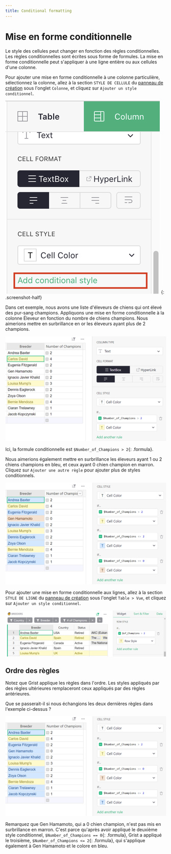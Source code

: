 ```yaml
---
title: Conditional formatting
---
```


Mise en forme conditionnelle
============================

Le style des cellules peut changer en fonction des règles conditionnelles. Les règles conditionnelles sont écrites sous forme de formules. La mise en forme conditionnelle peut s'appliquer à une ligne entière ou aux cellules d'une colonne.

Pour ajouter une mise en forme conditionnelle à une colonne particulière, sélectionnez la colonne, allez à la section `STYLE DE CELLULE` du [panneau de création](glossary.md#creator-panel) sous l'onglet `Colonne`, et cliquez sur `Ajouter un style conditionnel`.

*![Ajouter un style conditionnel](images/columns/add-conditional-style.png)*
{: .screenshot-half}

Dans cet exemple, nous avons une liste d'éleveurs de chiens qui ont élevé des pur-sang champions. Appliquons une mise en forme conditionnelle à la colonne Éleveur en fonction du nombre de chiens champions. Nous aimerions mettre en surbrillance en or les éleveurs ayant plus de 2 champions.

![Écrire des règles conditionnelles](images/columns/first-conditional-rule.png)

Ici, la formule conditionnelle est `$Number_of_Champions > 2`{: .formula}.

Nous aimerions également mettre en surbrillance les éleveurs ayant 1 ou 2 chiens champions en bleu, et ceux ayant 0 chien champion en marron. Cliquez sur `Ajouter une autre règle` pour ajouter plus de styles conditionnels.

![Règles conditionnelles multiples](images/columns/multiple-conditional-rules.PNG)

Pour ajouter une mise en forme conditionnelle aux lignes, allez à la section `STYLE DE LIGNE` du [panneau de création](glossary.md#creator-panel) sous l'onglet `Table > Vue`, et cliquez sur `Ajouter un style conditionnel`.

![Styles de ligne conditionnels](images/newsletters/2022-08/conditional-row.png)

Ordre des règles
----------------

Notez que Grist applique les règles dans l'ordre. Les styles appliqués par des règles ultérieures remplaceront ceux appliqués par des règles antérieures.

Que se passerait-il si nous échangions les deux dernières règles dans l'exemple ci-dessus ?

![Ordre des règles conditionnelles](images/columns/conditional-rules-order.PNG)

Remarquez que Gen Hamamoto, qui a 0 chien champion, n'est pas mis en surbrillance en marron. C'est parce qu'après avoir appliqué le deuxième style conditionnel, `$Number_of_Champions == 0`{: .formula}, Grist a appliqué le troisième, `$Number_of_Champions <= 2`{: .formula}, qui s'applique également à Gen Hamamoto et le colore en bleu.
